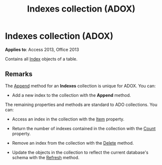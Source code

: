 ﻿---
title: Indexes collection (ADOX)
TOCTitle: Indexes collection (ADOX)
ms:assetid: ab04bdd1-7c4a-44cb-dfc6-add3a52f502f
ms:mtpsurl: https://msdn.microsoft.com/library/JJ249793(v=office.15)
ms:contentKeyID: 48546963
ms.date: 09/18/2015
mtps_version: v=office.15
---

# Indexes collection (ADOX)


**Applies to**: Access 2013, Office 2013

Contains all [Index](index-object-adox.md) objects of a table.

## Remarks

The [Append](append-method-adox-indexes.md) method for an **Indexes** collection is unique for ADOX. You can:

  - Add a new index to the collection with the **Append** method.

The remaining properties and methods are standard to ADO collections. You can:

  - Access an index in the collection with the [Item](item-property-ado.md) property.

  - Return the number of indexes contained in the collection with the [Count](count-property-ado.md) property.

  - Remove an index from the collection with the [Delete](delete-method-adox-collections.md) method.

  - Update the objects in the collection to reflect the current database's schema with the [Refresh](refresh-method-ado.md) method.

